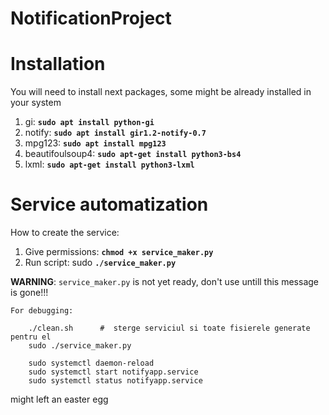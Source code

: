 # NotificationProject

Installation
============
You will need to install next packages, some might be already installed in your system

1. gi: __`sudo apt install python-gi`__
2. notify: __`sudo apt install gir1.2-notify-0.7`__
3. mpg123: __`sudo apt install mpg123`__                   
4. beautifoulsoup4: __`sudo apt-get install python3-bs4`__    
5. lxml: __`sudo apt-get install python3-lxml`__         

Service automatization
======================

How to create the service:

1. Give permissions: __`chmod +x service_maker.py`__
2. Run script: sudo __`./service_maker.py`__   

<b>WARNING</b>: ```service_maker.py``` is not yet ready, don't use untill this message is gone!!!
 

    For debugging:
    
        ./clean.sh      #  sterge serviciul si toate fisierele generate pentru el
        sudo ./service_maker.py     
        
        sudo systemctl daemon-reload 
        sudo systemctl start notifyapp.service
        sudo systemctl status notifyapp.service
        

might left an easter egg
